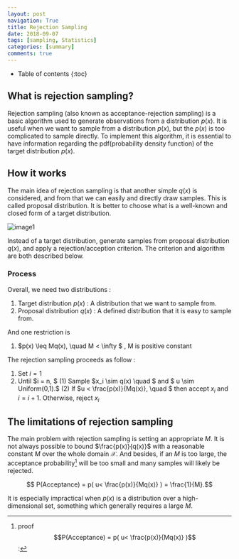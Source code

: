 ```yaml
---
layout: post
navigation: True
title: Rejection Sampling
date: 2018-09-07
tags: [sampling, Statistics]
categories: [summary]
comments: true
---
```




  * Table of contents
{:toc}


## What is rejection sampling?

 Rejection sampling (also known as acceptance-rejection sampling) is a basic algorithm used to generate observations from a distribution $p(x)$. It is useful when we want to sample from a distribution $p(x)$, but the $p(x)$ is too complicated to sample directly.
To implement this algorithm, it is essential to have information regarding the pdf(probability density function) of the target distribution $p(x)​$.



## How it works

The main idea of rejection sampling is that another simple $q(x)$ is considered, and from that we can easily and directly draw samples. This is called proposal distribution. It is better to choose what is a well-known and closed form of a target distribution.



![image1](https://i.imgur.com/KLv0qCy.png)



Instead of a target distribution, generate samples from proposal distribution $q(x)$, and apply a rejection/acception criterion.
The criterion and algorithm are both described below.





### Process

Overall, we need two distributions :
1. Target distribution $p(x)$ : A distribution that we want to sample from.
2. Proposal distribution $q(x)$ : A defined distribution that it is easy to sample from.

And one restriction is

1. $p(x) \leq Mq(x), \quad M < \infty $ , M is positive constant


The rejection sampling proceeds as follow :
1. Set $i = 1$
2. Until $i = n, $
      (1) Sample $x_i  \sim q(x) \quad $ and $ u \sim Uniform(0,1).$
      (2) If $u <  \frac{p(x)}{Mq(x)}, \quad $ then accept $x_i$ and $i = i + 1.$
      Otherwise, reject  $x_i$





## The limitations of rejection sampling

The main problem with rejection sampling is setting an appropriate $M$.
It is not always possible to bound  $\frac{p(x)}{q(x)}$ with a reasonable constant $M$ over the whole domain $\mathcal{X}$. And besides, if an $M$ is too large, the acceptance probability[^1] will be too small and many samples will likely be rejected.

$$ P(Acceptance) = p( u< \frac{p(x)}{Mq(x)} ) = \frac{1}{M}.​$$



It is especially impractical when $p(x)$ is a distribution over a high-dimensional set, something which generally requires a large $M$.



[^1]: proof  $$P(Acceptance) = p( u< \frac{p(x)}{Mq(x)} )$$  :

